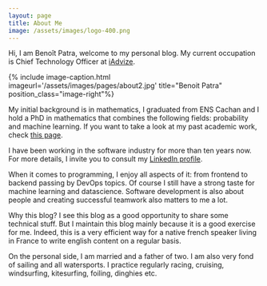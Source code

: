 ```yaml
---
layout: page
title: About Me
image: /assets/images/logo-400.png
---
```



Hi, I am Benoît Patra, welcome to my personal blog. My current occupation is Chief Technology Officer at <a title="iAdvize" href="https://www.iadvize.com/">iAdvize</a>.

{% include image-caption.html imageurl='/assets/images/pages/about2.jpg' title="Benoit Patra" position_class="image-right"%}

My initial background is in mathematics, I graduated from ENS Cachan and I hold a PhD in mathematics that combines the following fields: probability and machine learning. If you want to take a look at my past academic work, check [this page](/academic). 

I have been working in the software industry for more than ten years now. For more details, I invite you to consult my <a title="LinkedIn profile" href="https://www.linkedin.com/in/benoit-patra/">LinkedIn profile</a>. 

When it comes to programming, I enjoy all aspects of it: from frontend to backend passing by DevOps topics. Of course I still have a strong taste for machine learning and datascience. Software development is also about people and creating successful teamwork also matters to me a lot. 

Why this blog? I see this blog as a good opportunity to share some technical stuff. But I maintain this blog mainly because it is a good exercise for me. Indeed, this is a very efficient way for a native french speaker living in France to write english content on a regular basis.

On the personal side, I am married and a father of two. I am also very fond of sailing and all watersports. I practice regularly racing, cruising, windsurfing, kitesurfing, foiling, dinghies etc.
